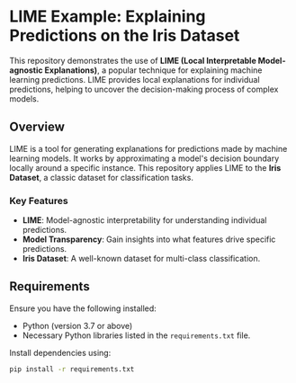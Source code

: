 # LIME Example: Explaining Predictions on the Iris Dataset

This repository demonstrates the use of **LIME (Local Interpretable Model-agnostic Explanations)**, a popular technique for explaining machine learning predictions. LIME provides local explanations for individual predictions, helping to uncover the decision-making process of complex models.

## Overview

LIME is a tool for generating explanations for predictions made by machine learning models. It works by approximating a model's decision boundary locally around a specific instance. This repository applies LIME to the **Iris Dataset**, a classic dataset for classification tasks.

### Key Features
- **LIME**: Model-agnostic interpretability for understanding individual predictions.
- **Model Transparency**: Gain insights into what features drive specific predictions.
- **Iris Dataset**: A well-known dataset for multi-class classification.

## Requirements

Ensure you have the following installed:
- Python (version 3.7 or above)
- Necessary Python libraries listed in the `requirements.txt` file.

Install dependencies using:
```bash
pip install -r requirements.txt
